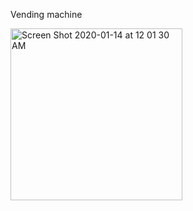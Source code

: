 Vending machine

<img width="275" alt="Screen Shot 2020-01-14 at 12 01 30 AM" src="https://user-images.githubusercontent.com/38442554/72325094-407ec980-3661-11ea-9a99-be19e54ce90a.png">
